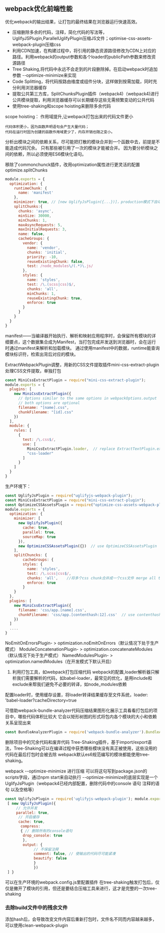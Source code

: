 ## webpack优化前端性能
优化webpack的输出结果，让打包的最终结果在浏览器运行快速高效。
- 压缩删除多余的代码，注释，简化代码的写法等，UglifyJSPlugin,ParallelUglifyPlugin压缩JS文件；optimise-css-assets-webpack-plugin压缩css
- 利用CDN加速，在构建过程中，将引用的静态资源路径修改为CDN上对应的路径。利用webpack的output参数和各个loader的publicPath参数来修改资源路径
- Tree Shaking,将代码中永远不会走到的片段删除掉。在启动webpack时追加参数 --optimize-minimize来实现                              
- Code Splitting，将代码按路由维度或组件分块，这样做到按需加载，同时充分利用浏览器缓存
- 提取公共第三方库，SplitChunksPlugin插件（webpack4)（webpack4)进行公共模块提取，利用浏览器缓存可以长期缓存这些无需频繁变动的公共代码
- 使用tree-shaking和scope hoisting来删除多余代码

scope hoisting： 作用域提升,让webpack打包出来的代码文件更小

    代码体积更小，因为函数声明语句会产生大量代码；
    代码在运行时因为创建的函数作用域更少了，内存开销也随之变小。
分析出模块之间的依赖关系，尽可能把打散的模块合并到一个函数中去，前提是不能造成代码冗余。 只有那些被引用了一次的模块才能被合并。
因为要分析模块之间的依赖，所以必须使用ES6模块化语句。

移除了commonchunck插件，改用optimization属性进行更灵活的配置
optimize.splitChunks
```javascript
module.exports = {
  optimization: {
    runtimeChunk: {
      name: 'manifest'
    },
    minimizer: true, // [new UglifyJsPlugin({...})]，production模式下自动为true
    splitChunks:{
      chunks: 'async',
      minSize: 30000,
      minChunks: 1,
      maxAsyncRequests: 5,
      maxInitialRequests: 3,
      name: false,
      cacheGroups: {
        vendor: {
          name: 'vendor',
          chunks: 'initial',
          priority: -10,
          reuseExistingChunk: false,
          test: /node_modules\/(.*)\.js/
        },
        styles: {
          name: 'styles',
          test: /\.(scss|css)$/,
          chunks: 'all',
          minChunks: 1,
          reuseExistingChunk: true,
          enforce: true
        }
      }
    }
  }
}
```
manifest——当编译器开始执行、解析和映射应用程序时，会保留所有模块的详细要点，这个数据集合成为Manifest，当打包完成并发送到浏览器时，会在运行时通过manifest来解析和加载模块。
通过使用manifest中的数据，runtime能查询模块标识符，检索出背后对应的模块。

ExtractWebpackPlugin调整，用新的CSS文件提取插件mini-css-extract-plugin
处理CSS文件提取，单独打包
```javascript
const MiniCssExtractPlugin = require("mini-css-extract-plugin");
module.exports = {
  plugins: [
    new MiniCssExtractPlugin({
      // Options similar to the same options in webpackOptions.output
      // both options are optional
      filename: "[name].css",
      chunkFilename: "[id].css"
    })
  ],
  module: {
    rules: [
      {
        test: /\.css$/,
        use: [
          MiniCssExtractPlugin.loader,  // replace ExtractTextPlugin.extract({..})
          "css-loader"
        ]
      }
    ]
  }
}
```
生产环境下：
```javascript
const UglifyJsPlugin = require("uglifyjs-webpack-plugin");
const MiniCssExtractPlugin = require("mini-css-extract-plugin");
const OptimizeCSSAssetsPlugin = require("optimize-css-assets-webpack-plugin");
module.exports = {
  optimization: {
    minimizer: [
      new UglifyJsPlugin({
        cache: true,
        parallel: true,
        sourceMap: true 
      }),
      new OptimizeCSSAssetsPlugin({})  // use OptimizeCSSAssetsPlugin
    ],
    splitChuncks: {
        cacheGroups: {
        styles: {            
          name: 'styles',
          test: /\.scss|css$/,
          chunks: 'all',    //将多个css chunk合并成一个css文件 merge all the css chunk to one file
          enforce: true
        }
    }
  },
  plugins: [
    new MiniCssExtractPlugin({
      filename: 'css/app.[name].css',
      chunkFilename: 'css/app.[contenthash:12].css'  // use contenthash *
    })
  ]
  ....
}
```
NoEmitOnErrorsPlugin- > optimization.noEmitOnErrors（默认情况下处于生产模式）
ModuleConcatenationPlugin- > optimization.concatenateModules（默认情况下处于生产模式）
NamedModulesPlugin- > optimization.namedModules（在开发模式下默认开启）

1. 利用打包工具，如webpack打包压缩代码
webpack的配置,loader解析器只解析我们需要解析的代码，如babel-loader，最常见的优化，是用include和exclude来帮我们避免不必要的转译，如node_modules依赖

配置loader时，使用缓存设置，将loader转译结果缓存至文件系统，loader: 'babel-loader?cacheDirectory=true

可借助webpack-bundle-analyzer代码压缩结果图形化展示工具看看打包后的项目中，哪些代码体积比较大
它会以矩形树图的形式将包内各个模块的大小和依赖关系呈现出来

```javascript
const BundleAnalyzerPlugin = require('webpack-bundle-analyzer').BundleAnalyzerPlugin; module.exports = { plugins: [ new BundleAnalyzerPlugin() ] }
```

删除项目中的冗余代码和废弃代码
Tree-Shaking插件，基于import/export语法，Tree-Shaking可以在编译过程中获悉哪些模块没有真正被使用，这些没用的代码在最后打包时会被去除
webpack默认es6规范编写的模块都能使用tree-shaking。

webpack --optimize-minimize 进行压缩
可以将这句写到package.json的scripts字段，通过npm start来自动执行
--optimize-minimize的底层实现是一个UglifyJsPlugin（webpack4已经内部配置，删除代码中的console 语句 注释的语句 以及空格等）
```javascript
const UglifyJsPlugin = require('uglifyjs-webpack-plugin'); module.exports = { plugins:
 [ new UglifyJsPlugin({ 
     // 允许并发 
     parallel: true,
      // 开启缓存 
      cache: true,
       compress: 
       { // 删除所有的console语句
        drop_console: true 
        }, 
        output: {
             // 不保留注释 
             comment: false, // 使输出的代码尽可能紧凑 
             beautify: false 
             } 
             })
 ] }
```

可以在生产环境的webpack.config.js里配置插件
在tree-shaking触发打包后，仅仅是撇开了模块的引用，但还是要结合压缩工具来进行，这才是完整的一次tree-shaking

### 去除build文件中的残余文件
添加hash后，会导致改变文件内容后重新打包时，文件名不同而内容越来越多，可以使用clean-webpack-plugin